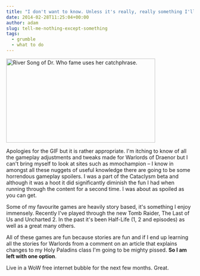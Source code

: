 ```yaml
---
title: "I don't want to know. Unless it's really, really something I'll want to know."
date: 2014-02-28T11:25:04+00:00
author: adam
slug: tell-me-nothing-except-something
tags:
  - grumble
  - what to do
---
```

[<img class="size-full wp-image-616 aligncenter" alt="River Song of Dr. Who fame uses her catchphrase." src="http://realmenweardress.es/wp-content/uploads/2014/02/kP1tt7b.gif" width="400" height="226" />](http://realmenweardress.es/wp-content/uploads/2014/02/kP1tt7b.gif)

Apologies for the GIF but it is rather appropriate. I'm itching to know of all the gameplay adjustments and tweaks made for Warlords of Draenor but I can't bring myself to look at sites such as mmochampion &#8211; I know in amongst all these nuggets of useful knowledge there are going to be some horrendous gameplay spoilers. I was a part of the Cataclysm beta and although it was a hoot it did significantly diminish the fun I had when running through the content for a second time. I was about as spoiled as you can get.

<!--more-->

Some of my favourite games are heavily story based, it's something I enjoy immensely. Recently I've played through the new Tomb Raider, The Last of Us and Uncharted 2. In the past it's been Half-Life (1, 2 and episodes) as well as a great many others.

All of these games are fun because stories are fun and if I end up learning all the stories for Warlords from a comment on an article that explains changes to my Holy Paladins class I'm going to be mighty pissed. **So I am left with one option**.

Live in a WoW free internet bubble for the next few months. Great.